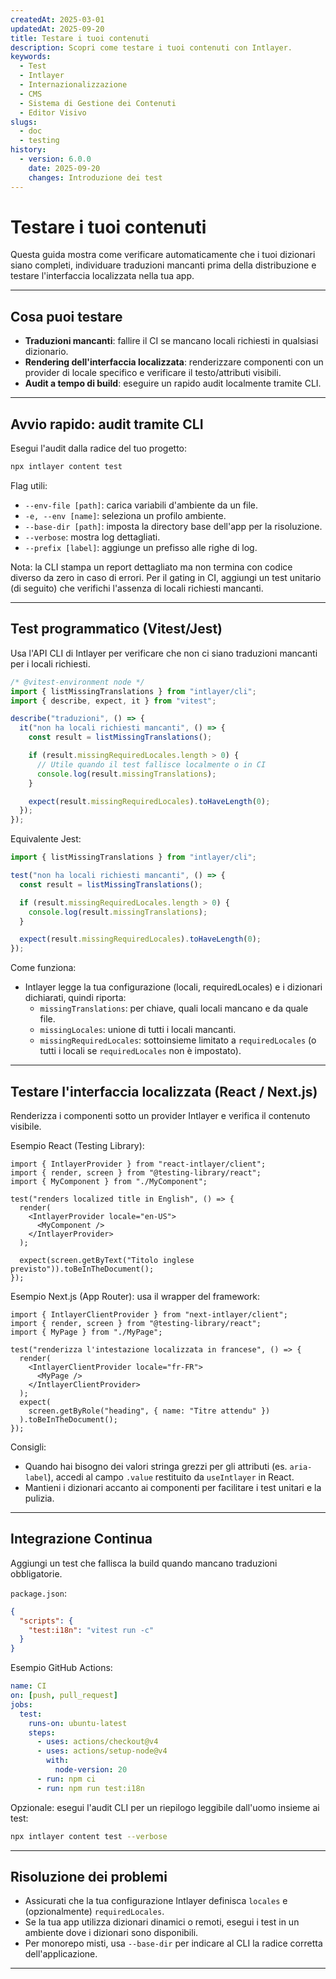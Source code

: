 ```yaml
---
createdAt: 2025-03-01
updatedAt: 2025-09-20
title: Testare i tuoi contenuti
description: Scopri come testare i tuoi contenuti con Intlayer.
keywords:
  - Test
  - Intlayer
  - Internazionalizzazione
  - CMS
  - Sistema di Gestione dei Contenuti
  - Editor Visivo
slugs:
  - doc
  - testing
history:
  - version: 6.0.0
    date: 2025-09-20
    changes: Introduzione dei test
---
```


# Testare i tuoi contenuti

Questa guida mostra come verificare automaticamente che i tuoi dizionari siano completi, individuare traduzioni mancanti prima della distribuzione e testare l'interfaccia localizzata nella tua app.

---

## Cosa puoi testare

- **Traduzioni mancanti**: fallire il CI se mancano locali richiesti in qualsiasi dizionario.
- **Rendering dell'interfaccia localizzata**: renderizzare componenti con un provider di locale specifico e verificare il testo/attributi visibili.
- **Audit a tempo di build**: eseguire un rapido audit localmente tramite CLI.

---

## Avvio rapido: audit tramite CLI

Esegui l'audit dalla radice del tuo progetto:

```bash
npx intlayer content test
```

Flag utili:

- `--env-file [path]`: carica variabili d'ambiente da un file.
- `-e, --env [name]`: seleziona un profilo ambiente.
- `--base-dir [path]`: imposta la directory base dell'app per la risoluzione.
- `--verbose`: mostra log dettagliati.
- `--prefix [label]`: aggiunge un prefisso alle righe di log.

Nota: la CLI stampa un report dettagliato ma non termina con codice diverso da zero in caso di errori. Per il gating in CI, aggiungi un test unitario (di seguito) che verifichi l'assenza di locali richiesti mancanti.

---

## Test programmatico (Vitest/Jest)

Usa l'API CLI di Intlayer per verificare che non ci siano traduzioni mancanti per i locali richiesti.

```ts fileName=i18n.test.ts
/* @vitest-environment node */
import { listMissingTranslations } from "intlayer/cli";
import { describe, expect, it } from "vitest";

describe("traduzioni", () => {
  it("non ha locali richiesti mancanti", () => {
    const result = listMissingTranslations();

    if (result.missingRequiredLocales.length > 0) {
      // Utile quando il test fallisce localmente o in CI
      console.log(result.missingTranslations);
    }

    expect(result.missingRequiredLocales).toHaveLength(0);
  });
});
```

Equivalente Jest:

```ts fileName=i18n.test.ts
import { listMissingTranslations } from "intlayer/cli";

test("non ha locali richiesti mancanti", () => {
  const result = listMissingTranslations();

  if (result.missingRequiredLocales.length > 0) {
    console.log(result.missingTranslations);
  }

  expect(result.missingRequiredLocales).toHaveLength(0);
});
```

Come funziona:

- Intlayer legge la tua configurazione (locali, requiredLocales) e i dizionari dichiarati, quindi riporta:
  - `missingTranslations`: per chiave, quali locali mancano e da quale file.
  - `missingLocales`: unione di tutti i locali mancanti.
  - `missingRequiredLocales`: sottoinsieme limitato a `requiredLocales` (o tutti i locali se `requiredLocales` non è impostato).

---

## Testare l'interfaccia localizzata (React / Next.js)

Renderizza i componenti sotto un provider Intlayer e verifica il contenuto visibile.

Esempio React (Testing Library):

```tsx
import { IntlayerProvider } from "react-intlayer/client";
import { render, screen } from "@testing-library/react";
import { MyComponent } from "./MyComponent";

test("renders localized title in English", () => {
  render(
    <IntlayerProvider locale="en-US">
      <MyComponent />
    </IntlayerProvider>
  );

  expect(screen.getByText("Titolo inglese previsto")).toBeInTheDocument();
});
```

Esempio Next.js (App Router): usa il wrapper del framework:

```tsx
import { IntlayerClientProvider } from "next-intlayer/client";
import { render, screen } from "@testing-library/react";
import { MyPage } from "./MyPage";

test("renderizza l'intestazione localizzata in francese", () => {
  render(
    <IntlayerClientProvider locale="fr-FR">
      <MyPage />
    </IntlayerClientProvider>
  );
  expect(
    screen.getByRole("heading", { name: "Titre attendu" })
  ).toBeInTheDocument();
});
```

Consigli:

- Quando hai bisogno dei valori stringa grezzi per gli attributi (es. `aria-label`), accedi al campo `.value` restituito da `useIntlayer` in React.
- Mantieni i dizionari accanto ai componenti per facilitare i test unitari e la pulizia.

---

## Integrazione Continua

Aggiungi un test che fallisca la build quando mancano traduzioni obbligatorie.

`package.json`:

```json
{
  "scripts": {
    "test:i18n": "vitest run -c"
  }
}
```

Esempio GitHub Actions:

```yaml
name: CI
on: [push, pull_request]
jobs:
  test:
    runs-on: ubuntu-latest
    steps:
      - uses: actions/checkout@v4
      - uses: actions/setup-node@v4
        with:
          node-version: 20
      - run: npm ci
      - run: npm run test:i18n
```

Opzionale: esegui l'audit CLI per un riepilogo leggibile dall'uomo insieme ai test:

```bash
npx intlayer content test --verbose
```

---

## Risoluzione dei problemi

- Assicurati che la tua configurazione Intlayer definisca `locales` e (opzionalmente) `requiredLocales`.
- Se la tua app utilizza dizionari dinamici o remoti, esegui i test in un ambiente dove i dizionari sono disponibili.
- Per monorepo misti, usa `--base-dir` per indicare al CLI la radice corretta dell'applicazione.

---
